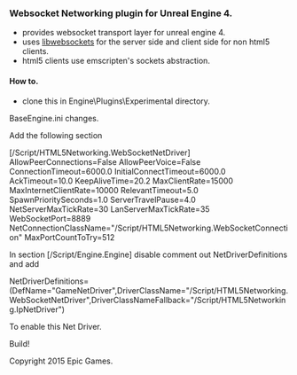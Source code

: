 ### Websocket Networking plugin for Unreal Engine 4. 

- provides websocket transport layer for unreal engine 4. 
- uses [libwebsockets](http://libwebsocket.org) for the server side and client side for non html5 clients.  
- html5 clients use emscripten's sockets abstraction. 

#### How to. 

- clone this in Engine\Plugins\Experimental directory. 


BaseEngine.ini changes. 

Add the following section

[/Script/HTML5Networking.WebSocketNetDriver]
AllowPeerConnections=False
AllowPeerVoice=False
ConnectionTimeout=6000.0
InitialConnectTimeout=6000.0
AckTimeout=10.0
KeepAliveTime=20.2
MaxClientRate=15000
MaxInternetClientRate=10000
RelevantTimeout=5.0
SpawnPrioritySeconds=1.0
ServerTravelPause=4.0
NetServerMaxTickRate=30
LanServerMaxTickRate=35
WebSocketPort=8889
NetConnectionClassName="/Script/HTML5Networking.WebSocketConnection"
MaxPortCountToTry=512

In section [/Script/Engine.Engine] disable comment out NetDriverDefinitions and add 

NetDriverDefinitions=(DefName="GameNetDriver",DriverClassName="/Script/HTML5Networking.WebSocketNetDriver",DriverClassNameFallback="/Script/HTML5Networking.IpNetDriver")

To enable this Net Driver. 

Build! 

Copyright 2015 Epic Games. 
